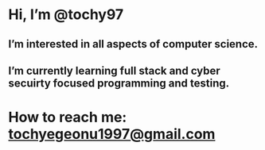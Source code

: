 # Hi, I’m @tochy97

## I’m interested in all aspects of computer science.

## I’m currently learning full stack and cyber secuirty focused programming and testing.

# How to reach me: tochyegeonu1997@gmail.com

<!---
tochy97/tochy97 is a ✨ special ✨ repository because its `README.md` (this file) appears on your GitHub profile.
You can click the Preview link to take a look at your changes.
--->
